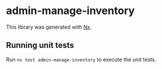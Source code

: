 # admin-manage-inventory

This library was generated with [Nx](https://nx.dev).

## Running unit tests

Run `nx test admin-manage-inventory` to execute the unit tests.
